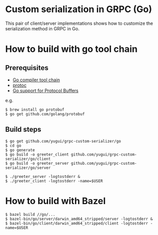 # Custom serialization in GRPC (Go)

This pair of client/server implementations shows how to customize the
serialization method in GRPC in Go.

# How to build with go tool chain
## Prerequisites
* [Go compiler tool chain](https://golang.org/dl/)
* [protoc](https://developers.google.com/protocol-buffers/docs/downloads)
* [Go support for Protocol Buffers](https://github.com/golang/protobuf)

e.g.

```console
$ brew install go protobuf
$ go get github.com/golang/protobuf
```

## Build steps

```console
$ go get github.com/yugui/grpc-custom-serializer/go
$ cd go
$ go generate
$ go build -o greeter_client github.com/yugui/grpc-custom-serializer/go/client
$ go build -o greeter_server github.com/yugui/grpc-custom-serializer/go/server

$ ./greeter_server -logtostderr &
$ ./greeter_client -logtostderr -name=$USER
```

# How to build with Bazel

```console
$ bazel build //go/...
$ bazel-bin/go/server/darwin_amd64_stripped/server -logtostderr &
$ bazel-bin/go/client/darwin_amd64_stripped/client -logtostderr -name=$USER
```
